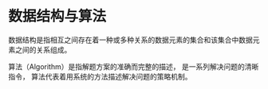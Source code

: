 # 数据结构与算法

数据结构是指相互之间存在着一种或多种关系的数据元素的集合和该集合中数据元素之间的关系组成。

算法（Algorithm）是指解题方案的准确而完整的描述，
是一系列解决问题的清晰指令，
算法代表着用系统的方法描述解决问题的策略机制。